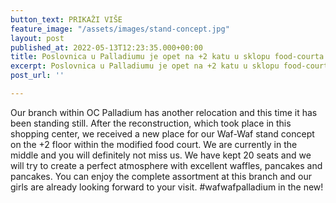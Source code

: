 ```yaml
---
button_text: PRIKAŽI VIŠE
feature_image: "/assets/images/stand-concept.jpg"
layout: post
published_at: 2022-05-13T12:23:35.000+00:00
title: Poslovnica u Palladiumu je opet na +2 katu u sklopu food-courta!
excerpt: Poslovnica u Palladiumu je opet na +2 katu u sklopu food-courta!
post_url: ''

---
```

Our branch within OC Palladium has another relocation and this time it has been standing still. After the reconstruction, which took place in this shopping center, we received a new place for our Waf-Waf stand concept on the +2 floor within the modified food court. We are currently in the middle and you will definitely not miss us. We have kept 20 seats and we will try to create a perfect atmosphere with excellent waffles, pancakes and pancakes. You can enjoy the complete assortment at this branch and our girls are already looking forward to your visit. #wafwafpalladium in the new!